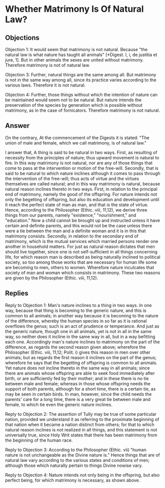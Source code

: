 # Whether Matrimony Is Of Natural Law?

## Objections

Objection 1: It would seem that matrimony is not natural. Because "the natural law is what nature has taught all animals" [*Digest. I, i, de justitia et jure, 1]. But in other animals the sexes are united without matrimony. Therefore matrimony is not of natural law.



Objection 3: Further, natural things are the same among all. But matrimony is not in the same way among all, since its practice varies according to the various laws. Therefore it is not natural.

Objection 4: Further, those things without which the intention of nature can be maintained would seem not to be natural. But nature intends the preservation of the species by generation which is possible without matrimony, as in the case of fornicators. Therefore matrimony is not natural.

## Answer

On the contrary, At the commencement of the Digests it is stated: "The union of male and female, which we call matrimony, is of natural law."

I answer that, A thing is said to be natural in two ways. First, as resulting of necessity from the principles of nature; thus upward movement is natural to fire. In this way matrimony is not natural, nor are any of those things that come to pass at the intervention or motion of the free-will. Secondly, that is said to be natural to which nature inclines although it comes to pass through the intervention of the free-will; thus acts of virtue and the virtues themselves are called natural; and in this way matrimony is natural, because natural reason inclines thereto in two ways. First, in relation to the principal end of matrimony, namely the good of the offspring. For nature intends not only the begetting of offspring, but also its education and development until it reach the perfect state of man as man, and that is the state of virtue. Hence, according to the Philosopher (Ethic. viii, 11,12), we derive three things from our parents, namely "existence," "nourishment," and "education." Now a child cannot be brought up and instructed unless it have certain and definite parents, and this would not be the case unless there were a tie between the man and a definite woman and it is in this that matrimony consists. Secondly, in relation to the secondary end of matrimony, which is the mutual services which married persons render one another in household matters. For just as natural reason dictates that men should live together, since one is not self-sufficient in all things concerning life, for which reason man is described as being naturally inclined to political society, so too among those works that are necessary for human life some are becoming to men, others to women. Wherefore nature inculcates that society of man and woman which consists in matrimony. These two reasons are given by the Philosopher (Ethic. viii, 11,12).

## Replies

Reply to Objection 1: Man's nature inclines to a thing in two ways. In one way, because that thing is becoming to the generic nature, and this is common to all animals; in another way because it is becoming to the nature of the difference, whereby the human species in so far as it is rational overflows the genus; such is an act of prudence or temperance. And just as the generic nature, though one in all animals, yet is not in all in the same way, so neither does it incline in the same way in all, but in a way befitting each one. Accordingly man's nature inclines to matrimony on the part of the difference, as regards the second reason given above; wherefore the Philosopher (Ethic. viii, 11,12; Polit. i) gives this reason in men over other animals; but as regards the first reason it inclines on the part of the genus; wherefore he says that the begetting of offspring is common to all animals. Yet nature does not incline thereto in the same way in all animals; since there are animals whose offspring are able to seek food immediately after birth, or are sufficiently fed by their mother; and in these there is no tie between male and female; whereas in those whose offspring needs the support of both parents, although for a short time, there is a certain tie, as may be seen in certain birds. In man, however, since the child needs the parents' care for a long time, there is a very great tie between male and female, to which tie even the generic nature inclines.

Reply to Objection 2: The assertion of Tully may be true of some particular nation, provided we understand it as referring to the proximate beginning of that nation when it became a nation distinct from others; for that to which natural reason inclines is not realized in all things, and this statement is not universally true, since Holy Writ states that there has been matrimony from the beginning of the human race.

Reply to Objection 3: According to the Philosopher (Ethic. vii) "human nature is not unchangeable as the Divine nature is." Hence things that are of natural law vary according to the various states and conditions of men; although those which naturally pertain to things Divine nowise vary.

Reply to Objection 4: Nature intends not only being in the offspring, but also perfect being, for which matrimony is necessary, as shown above.